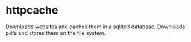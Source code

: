 # httpcache
Downloads websites and caches them in a sqlite3 database.
Downloads pdfs and stores them on the file system.